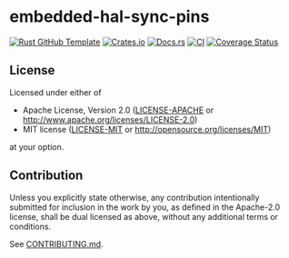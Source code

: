 # embedded-hal-sync-pins

[![Rust GitHub Template](https://img.shields.io/badge/Rust%20GitHub-Template-blue)](https://rust-github.github.io/)
[![Crates.io](https://img.shields.io/crates/v/embedded-hal-sync-pins.svg)](https://crates.io/crates/embedded-hal-sync-pins)
[![Docs.rs](https://docs.rs/embedded-hal-sync-pins/badge.svg)](https://docs.rs/embedded-hal-sync-pins)
[![CI](https://github.com/niclashoyer/embedded-hal-sync-pins/workflows/Continuous%20Integration/badge.svg)](https://github.com/niclashoyer/embedded-hal-sync-pins/actions)
[![Coverage Status](https://coveralls.io/repos/github/niclashoyer/embedded-hal-sync-pins/badge.svg?branch=master)](https://coveralls.io/github/niclashoyer/embedded-hal-sync-pins?branch=master)

## License

Licensed under either of

 * Apache License, Version 2.0
   ([LICENSE-APACHE](LICENSE-APACHE) or http://www.apache.org/licenses/LICENSE-2.0)
 * MIT license
   ([LICENSE-MIT](LICENSE-MIT) or http://opensource.org/licenses/MIT)

at your option.

## Contribution

Unless you explicitly state otherwise, any contribution intentionally submitted
for inclusion in the work by you, as defined in the Apache-2.0 license, shall be
dual licensed as above, without any additional terms or conditions.

See [CONTRIBUTING.md](CONTRIBUTING.md).
